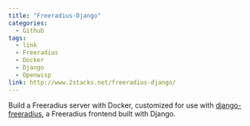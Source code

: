 ```yaml
---
title: "Freeradius-Django"
categories:
  - Github
tags:
  - link
  - Freeradius
  - Docker
  - Django
  - Openwisp
link: http://www.2stacks.net/freeradius-django/
---
```


Build a Freeradius server with Docker, customized for use with [django-freeradius](https://github.com/openwisp/django-freeradius), a
Freeradius frontend built with Django.